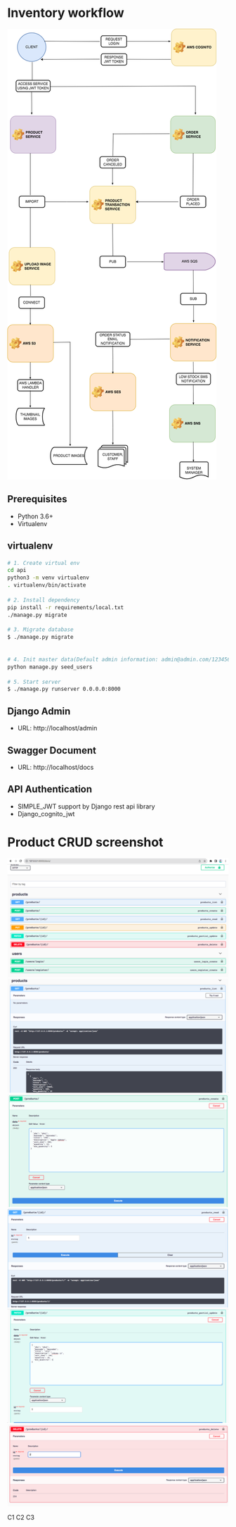 
# Inventory workflow

<img src="api/docs/images/inventory-management.png">

## Prerequisites
- Python 3.6+
- Virtualenv



## virtualenv

```bash
# 1. Create virtual env
cd api
python3 -m venv virtualenv
. virtualenv/bin/activate

# 2. Install dependency
pip install -r requirements/local.txt
./manage.py migrate

# 3. Migrate database
$ ./manage.py migrate


# 4. Init master data(Default admin information: admin@admin.com/123456@aA)
python manage.py seed_users

# 5. Start server
$ ./manage.py runserver 0.0.0.0:8000
```

## Django Admin
- URL: http://localhost/admin

## Swagger Document
- URL: http://localhost/docs

## API Authentication
- SIMPLE_JWT support by Django rest api library
- Django_cognito_jwt


# Product CRUD screenshot

<img src="api/docs/images/index.png">

<img src="api/docs/images/list_products.png">

<img src="api/docs/images/create_product.png">

<img src="api/docs/images/detail_product.png">

<img src="api/docs/images/update_product.png">

<img src="api/docs/images/remove_product.png">








C1
C2
C3

